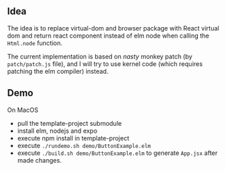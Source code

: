 ## Idea

The idea is to replace virtual-dom and browser package with React virtual dom and return react component instead of elm node when calling the `Html.node` function.

The current implementation is based on _nasty_ monkey patch (by `patch/patch.js` file), and I will try to use kernel code (which requires patching the elm compiler) instead.

## Demo

On MacOS

- pull the template-project submodule
- install elm, nodejs and expo
- execute npm install in template-project
- execute `./rundemo.sh demo/ButtonExample.elm`
- execute `./build.sh demo/ButtonExample.elm` to generate `App.jsx` after made changes.
